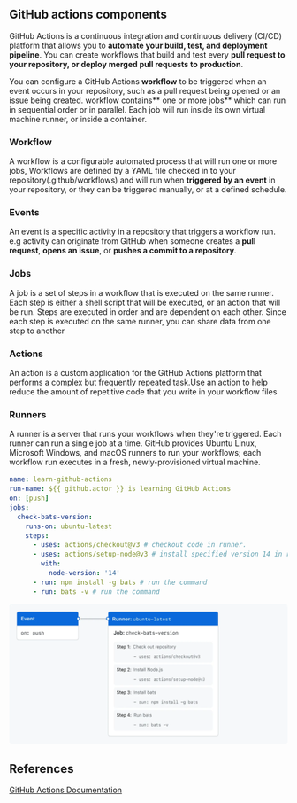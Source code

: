 ## GitHub actions components

GitHub Actions is a continuous integration and continuous delivery (CI/CD) platform that allows you to **automate your build, test, and deployment pipeline**. You can create workflows that build and test every **pull request to your repository, or deploy merged pull requests to production**.

You can configure a GitHub Actions **workflow** to be triggered when an event occurs in your repository, such as a pull request being opened or an issue being created. workflow contains** one or more jobs** which can run in sequential order or in parallel. Each job will run inside its own virtual machine runner, or inside a container.

### Workflow

A workflow is a configurable automated process that will run one or more jobs, Workflows are defined by a YAML file checked in to your repository(.github/workflows) and will run when **triggered by an event** in your repository, or they can be triggered manually, or at a defined schedule.

### Events

An event is a specific activity in a repository that triggers a workflow run. 
e.g activity can originate from GitHub when someone creates a **pull request**, **opens an issue**, or **pushes a commit to a repository**. 

### Jobs

A job is a set of steps in a workflow that is executed on the same runner. Each step is either a shell script that will be executed, or an action that will be run. Steps are executed in order and are dependent on each other. Since each step is executed on the same runner, you can share data from one step to another

### Actions

An action is a custom application for the GitHub Actions platform that performs a complex but frequently repeated task.Use an action to help reduce the amount of repetitive code that you write in your workflow files

### Runners

A runner is a server that runs your workflows when they're triggered. Each runner can run a single job at a time. GitHub provides Ubuntu Linux, Microsoft Windows, and macOS runners to run your workflows; each workflow run executes in a fresh, newly-provisioned virtual machine.

```yml
name: learn-github-actions
run-name: ${{ github.actor }} is learning GitHub Actions
on: [push]
jobs:
  check-bats-version:
    runs-on: ubuntu-latest
    steps:
      - uses: actions/checkout@v3 # checkout code in runner.
      - uses: actions/setup-node@v3 # install specified version 14 in runner and sets $PATH
        with:
          node-version: '14'
      - run: npm install -g bats # run the command
      - run: bats -v # run the command
```

![github_workflow_visual](../../images/github_workflow_visual.png)

## References

[GitHub Actions Documentation](https://docs.github.com/en/actions/quickstart)